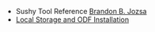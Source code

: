 - Sushy Tool Reference [Brandon B. Jozsa](https://cloudcult.dev/sushy-emulator-redfish-for-the-virtualization-nation/)
- [Local Storage and ODF Installation](https://access.redhat.com/articles/5692201)